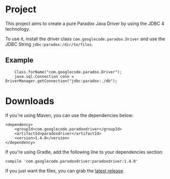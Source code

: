 # Project #
This project aims to create a pure Paradox Java Driver by using the JDBC 4 technology.

To use it, install the driver class `com.googlecode.paradox.Driver` and use the JDBC String `jdbc:paradox:/dir/to/files`.

## Example ##

```
    Class.forName("com.googlecode.paradox.Driver");
    java.sql.Connection conn = DriverManager.getConnection("jdbc:paradox:./db");
```

# Downloads #
If you're using Maven, you can use the dependencies below:

```
<dependency>
    <groupId>com.googlecode.paradoxdriver</groupId>
    <artifactId>paradoxdriver</artifactId>
    <version>1.4.0</version>
</dependency>
```

If you're using Gradle, add the following line to your dependencies section:

    compile 'com.googlecode.paradoxdriver:paradoxdriver:1.4.0'

If you just want the files, you can grab the [latest release](https://github.com/leonhad/paradoxdriver/releases/latest).

